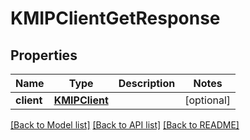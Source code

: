 # KMIPClientGetResponse

## Properties
Name | Type | Description | Notes
------------ | ------------- | ------------- | -------------
**client** | [**KMIPClient**](KMIPClient.md) |  | [optional] 

[[Back to Model list]](../README.md#documentation-for-models) [[Back to API list]](../README.md#documentation-for-api-endpoints) [[Back to README]](../README.md)


